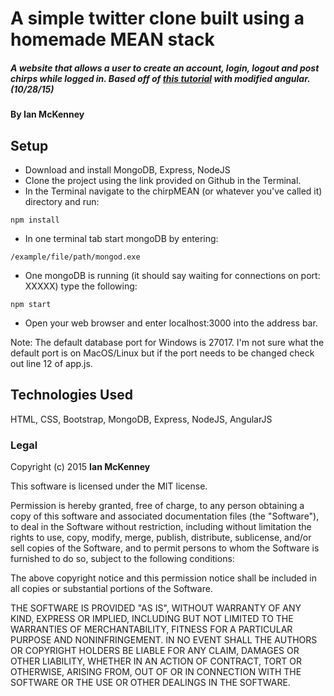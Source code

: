 # A simple twitter clone built using a homemade MEAN stack
##### A website that allows a user to create an account, login, logout and post chirps while logged in.  Based off of [this tutorial](https://github.com/hwz/chirp) with modified angular. (10/28/15)

#### By Ian McKenney

## Setup

* Download and install MongoDB, Express, NodeJS
* Clone the project using the link provided on Github in the Terminal.
* In the Terminal navigate to the chirpMEAN (or whatever you've called it) directory and run:
```console
npm install
```
* In one terminal tab start mongoDB by entering:
```console
/example/file/path/mongod.exe
```
* One mongoDB is running (it should say waiting for connections on port: XXXXX) type the following:
```console
npm start
```

* Open your web browser and enter localhost:3000 into the address bar.

Note: The default database port for Windows is 27017.  I'm not sure what the default port is on MacOS/Linux but if the port needs to be changed check out line 12 of app.js.

## Technologies Used

HTML, CSS, Bootstrap, MongoDB, Express, NodeJS, AngularJS

### Legal

Copyright (c) 2015 **Ian McKenney**

This software is licensed under the MIT license.

Permission is hereby granted, free of charge, to any person obtaining a copy
of this software and associated documentation files (the "Software"), to deal
in the Software without restriction, including without limitation the rights
to use, copy, modify, merge, publish, distribute, sublicense, and/or sell
copies of the Software, and to permit persons to whom the Software is
furnished to do so, subject to the following conditions:

The above copyright notice and this permission notice shall be included in
all copies or substantial portions of the Software.

THE SOFTWARE IS PROVIDED "AS IS", WITHOUT WARRANTY OF ANY KIND, EXPRESS OR
IMPLIED, INCLUDING BUT NOT LIMITED TO THE WARRANTIES OF MERCHANTABILITY,
FITNESS FOR A PARTICULAR PURPOSE AND NONINFRINGEMENT. IN NO EVENT SHALL THE
AUTHORS OR COPYRIGHT HOLDERS BE LIABLE FOR ANY CLAIM, DAMAGES OR OTHER
LIABILITY, WHETHER IN AN ACTION OF CONTRACT, TORT OR OTHERWISE, ARISING FROM,
OUT OF OR IN CONNECTION WITH THE SOFTWARE OR THE USE OR OTHER DEALINGS IN
THE SOFTWARE.
